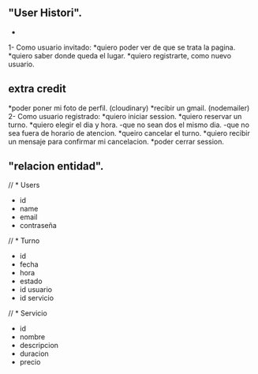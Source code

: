 ## "User Histori".
*
1- Como usuario invitado:
 *quiero poder ver de que se trata la pagina.
 *quiero saber donde queda el lugar.
 *quiero registrarte, como nuevo usuario.
 ## extra credit
 *poder poner mi foto de perfil. (cloudinary)
 *recibir un gmail. (nodemailer)
2- Como usuario registrado:
 *quiero iniciar session.
 *quiero reservar un turno.
 *quiero elegir el dia y hora.
   -que no sean dos el mismo dia.
   -que no sea fuera de horario de atencion.
 *queiro cancelar el turno.
 *quiero recibir un mensaje para confirmar mi cancelacion.
 *poder cerrar session.

## "relacion entidad".

// * Users
- id
- name
- email
- contraseña

// * Turno
- id
- fecha
- hora 
- estado 
- id usuario
- id servicio 

// * Servicio
- id
- nombre
- descripcion
- duracion
- precio
